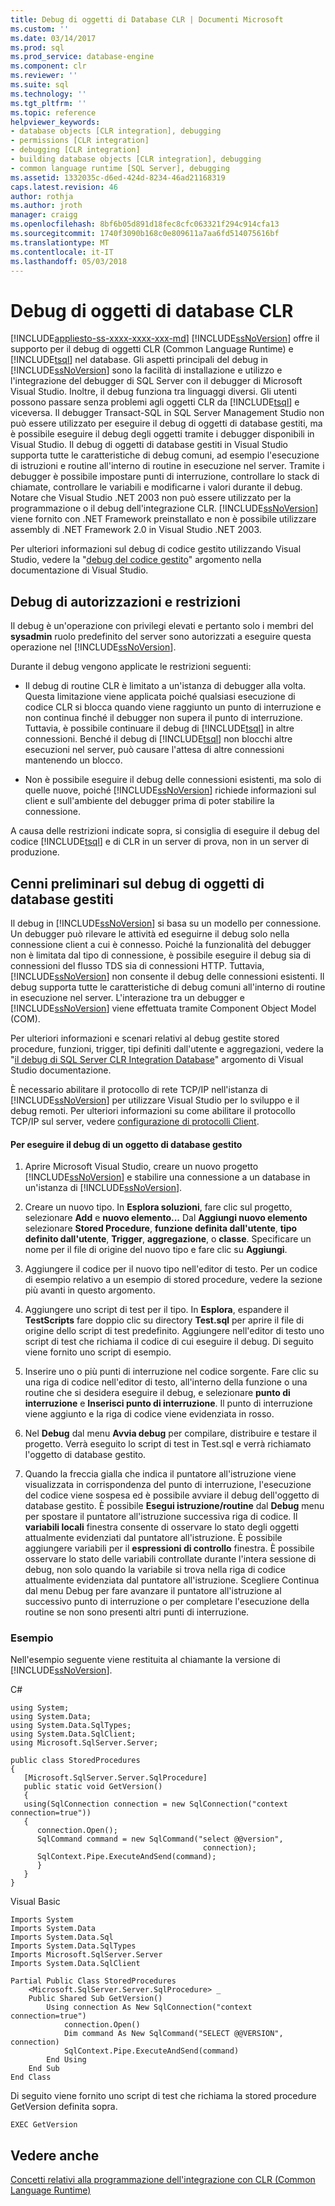 ```yaml
---
title: Debug di oggetti di Database CLR | Documenti Microsoft
ms.custom: ''
ms.date: 03/14/2017
ms.prod: sql
ms.prod_service: database-engine
ms.component: clr
ms.reviewer: ''
ms.suite: sql
ms.technology: ''
ms.tgt_pltfrm: ''
ms.topic: reference
helpviewer_keywords:
- database objects [CLR integration], debugging
- permissions [CLR integration]
- debugging [CLR integration]
- building database objects [CLR integration], debugging
- common language runtime [SQL Server], debugging
ms.assetid: 1332035c-d6ed-424d-8234-46ad21168319
caps.latest.revision: 46
author: rothja
ms.author: jroth
manager: craigg
ms.openlocfilehash: 8bf6b05d891d18fec8cfc063321f294c914cfa13
ms.sourcegitcommit: 1740f3090b168c0e809611a7aa6fd514075616bf
ms.translationtype: MT
ms.contentlocale: it-IT
ms.lasthandoff: 05/03/2018
---
```

# <a name="debugging-clr-database-objects"></a>Debug di oggetti di database CLR
[!INCLUDE[appliesto-ss-xxxx-xxxx-xxx-md](../../includes/appliesto-ss-xxxx-xxxx-xxx-md.md)]
  [!INCLUDE[ssNoVersion](../../includes/ssnoversion-md.md)] offre il supporto per il debug di oggetti CLR (Common Language Runtime) e [!INCLUDE[tsql](../../includes/tsql-md.md)] nel database. Gli aspetti principali del debug in [!INCLUDE[ssNoVersion](../../includes/ssnoversion-md.md)] sono la facilità di installazione e utilizzo e l'integrazione del debugger di SQL Server con il debugger di Microsoft Visual Studio. Inoltre, il debug funziona tra linguaggi diversi. Gli utenti possono passare senza problemi agli oggetti CLR da [!INCLUDE[tsql](../../includes/tsql-md.md)] e viceversa. Il debugger Transact-SQL in SQL Server Management Studio non può essere utilizzato per eseguire il debug di oggetti di database gestiti, ma è possibile eseguire il debug degli oggetti tramite i debugger disponibili in Visual Studio. Il debug di oggetti di database gestiti in Visual Studio supporta tutte le caratteristiche di debug comuni, ad esempio l'esecuzione di istruzioni e routine all'interno di routine in esecuzione nel server. Tramite i debugger è possibile impostare punti di interruzione, controllare lo stack di chiamate, controllare le variabili e modificarne i valori durante il debug. Notare che Visual Studio .NET 2003 non può essere utilizzato per la programmazione o il debug dell'integrazione CLR. [!INCLUDE[ssNoVersion](../../includes/ssnoversion-md.md)] viene fornito con .NET Framework preinstallato e non è possibile utilizzare assembly di .NET Framework 2.0 in Visual Studio .NET 2003.  
  
 Per ulteriori informazioni sul debug di codice gestito utilizzando Visual Studio, vedere la "[debug del codice gestito](http://go.microsoft.com/fwlink/?LinkId=120377)" argomento nella documentazione di Visual Studio.  
  
## <a name="debugging-permissions-and-restrictions"></a>Debug di autorizzazioni e restrizioni  
 Il debug è un'operazione con privilegi elevati e pertanto solo i membri del **sysadmin** ruolo predefinito del server sono autorizzati a eseguire questa operazione nel [!INCLUDE[ssNoVersion](../../includes/ssnoversion-md.md)].  
  
 Durante il debug vengono applicate le restrizioni seguenti:  
  
-   Il debug di routine CLR è limitato a un'istanza di debugger alla volta. Questa limitazione viene applicata poiché qualsiasi esecuzione di codice CLR si blocca quando viene raggiunto un punto di interruzione e non continua finché il debugger non supera il punto di interruzione. Tuttavia, è possibile continuare il debug di [!INCLUDE[tsql](../../includes/tsql-md.md)] in altre connessioni. Benché il debug di [!INCLUDE[tsql](../../includes/tsql-md.md)] non blocchi altre esecuzioni nel server, può causare l'attesa di altre connessioni mantenendo un blocco.  
  
-   Non è possibile eseguire il debug delle connessioni esistenti, ma solo di quelle nuove, poiché [!INCLUDE[ssNoVersion](../../includes/ssnoversion-md.md)] richiede informazioni sul client e sull'ambiente del debugger prima di poter stabilire la connessione.  
  
 A causa delle restrizioni indicate sopra, si consiglia di eseguire il debug del codice [!INCLUDE[tsql](../../includes/tsql-md.md)] e di CLR in un server di prova, non in un server di produzione.  
  
## <a name="overview-of-debugging-managed-database-objects"></a>Cenni preliminari sul debug di oggetti di database gestiti  
 Il debug in [!INCLUDE[ssNoVersion](../../includes/ssnoversion-md.md)] si basa su un modello per connessione. Un debugger può rilevare le attività ed eseguirne il debug solo nella connessione client a cui è connesso. Poiché la funzionalità del debugger non è limitata dal tipo di connessione, è possibile eseguire il debug sia di connessioni del flusso TDS sia di connessioni HTTP. Tuttavia, [!INCLUDE[ssNoVersion](../../includes/ssnoversion-md.md)] non consente il debug delle connessioni esistenti. Il debug supporta tutte le caratteristiche di debug comuni all'interno di routine in esecuzione nel server. L'interazione tra un debugger e [!INCLUDE[ssNoVersion](../../includes/ssnoversion-md.md)] viene effettuata tramite Component Object Model (COM).  
  
 Per ulteriori informazioni e scenari relativi al debug gestite stored procedure, funzioni, trigger, tipi definiti dall'utente e aggregazioni, vedere la "[il debug di SQL Server CLR Integration Database](http://go.microsoft.com/fwlink/?LinkId=120378)" argomento di Visual Studio documentazione.  
  
 È necessario abilitare il protocollo di rete TCP/IP nell'istanza di [!INCLUDE[ssNoVersion](../../includes/ssnoversion-md.md)] per utilizzare Visual Studio per lo sviluppo e il debug remoti. Per ulteriori informazioni su come abilitare il protocollo TCP/IP sul server, vedere [configurazione di protocolli Client](../../database-engine/configure-windows/configure-client-protocols.md).  
  
#### <a name="to-debug-a-managed-database-object"></a>Per eseguire il debug di un oggetto di database gestito  
  
1.  Aprire Microsoft Visual Studio, creare un nuovo progetto [!INCLUDE[ssNoVersion](../../includes/ssnoversion-md.md)] e stabilire una connessione a un database in un'istanza di [!INCLUDE[ssNoVersion](../../includes/ssnoversion-md.md)].  
  
2.  Creare un nuovo tipo. In **Esplora soluzioni**, fare clic sul progetto, selezionare **Add** e **nuovo elemento...** Dal **Aggiungi nuovo elemento** selezionare **Stored Procedure**, **funzione definita dall'utente**, **tipo definito dall'utente**,  **Trigger**, **aggregazione**, o **classe**. Specificare un nome per il file di origine del nuovo tipo e fare clic su **Aggiungi**.  
  
3.  Aggiungere il codice per il nuovo tipo nell'editor di testo. Per un codice di esempio relativo a un esempio di stored procedure, vedere la sezione più avanti in questo argomento.  
  
4.  Aggiungere uno script di test per il tipo. In **Esplora**, espandere il **TestScripts** fare doppio clic su directory **Test.sql** per aprire il file di origine dello script di test predefinito. Aggiungere nell'editor di testo uno script di test che richiama il codice di cui eseguire il debug. Di seguito viene fornito uno script di esempio.  
  
5.  Inserire uno o più punti di interruzione nel codice sorgente. Fare clic su una riga di codice nell'editor di testo, all'interno della funzione o una routine che si desidera eseguire il debug, e selezionare **punto di interruzione** e **Inserisci punto di interruzione**. Il punto di interruzione viene aggiunto e la riga di codice viene evidenziata in rosso.  
  
6.  Nel **Debug** dal menu **Avvia debug** per compilare, distribuire e testare il progetto. Verrà eseguito lo script di test in Test.sql e verrà richiamato l'oggetto di database gestito.  
  
7.  Quando la freccia gialla che indica il puntatore all'istruzione viene visualizzata in corrispondenza del punto di interruzione, l'esecuzione del codice viene sospesa ed è possibile avviare il debug dell'oggetto di database gestito. È possibile **Esegui istruzione/routine** dal **Debug** menu per spostare il puntatore all'istruzione successiva riga di codice. Il **variabili locali** finestra consente di osservare lo stato degli oggetti attualmente evidenziati dal puntatore all'istruzione. È possibile aggiungere variabili per il **espressioni di controllo** finestra. È possibile osservare lo stato delle variabili controllate durante l'intera sessione di debug, non solo quando la variabile si trova nella riga di codice attualmente evidenziata dal puntatore all'istruzione. Scegliere Continua dal menu Debug per fare avanzare il puntatore all'istruzione al successivo punto di interruzione o per completare l'esecuzione della routine se non sono presenti altri punti di interruzione.  
  
### <a name="example"></a>Esempio  
 Nell'esempio seguente viene restituita al chiamante la versione di [!INCLUDE[ssNoVersion](../../includes/ssnoversion-md.md)].  
  
 C#  
  
```  
using System;  
using System.Data;  
using System.Data.SqlTypes;  
using System.Data.SqlClient;  
using Microsoft.SqlServer.Server;   
  
public class StoredProcedures   
{  
   [Microsoft.SqlServer.Server.SqlProcedure]  
   public static void GetVersion()  
   {  
   using(SqlConnection connection = new SqlConnection("context connection=true"))   
   {  
      connection.Open();  
      SqlCommand command = new SqlCommand("select @@version",  
                                           connection);  
      SqlContext.Pipe.ExecuteAndSend(command);  
      }  
   }  
}  
```  
  
 Visual Basic  
  
```  
Imports System  
Imports System.Data  
Imports System.Data.Sql  
Imports System.Data.SqlTypes  
Imports Microsoft.SqlServer.Server  
Imports System.Data.SqlClient  
  
Partial Public Class StoredProcedures   
    <Microsoft.SqlServer.Server.SqlProcedure> _  
    Public Shared Sub GetVersion()  
        Using connection As New SqlConnection("context connection=true")  
            connection.Open()  
            Dim command As New SqlCommand("SELECT @@VERSION", connection)  
            SqlContext.Pipe.ExecuteAndSend(command)  
        End Using  
    End Sub  
End Class  
```  
  
 Di seguito viene fornito uno script di test che richiama la stored procedure GetVersion definita sopra.  
  
```  
EXEC GetVersion  
```  
  
## <a name="see-also"></a>Vedere anche  
 [Concetti relativi alla programmazione dell'integrazione con CLR &#40;Common Language Runtime&#41;](../../relational-databases/clr-integration/common-language-runtime-clr-integration-programming-concepts.md)  
  
  
